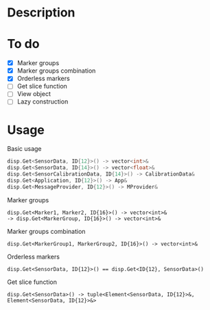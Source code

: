 # Description



# To do

- [x] Marker groups
- [x] Marker groups combination
- [x] Orderless markers
- [ ] Get slice function
- [ ] View object
- [ ] Lazy construction

# Usage

Basic usage
```c++
disp.Get<SensorData, ID{12}>() -> vector<int>&
disp.Get<SensorData, ID{14}>() -> vector<float>&
disp.Get<SensorCalibrationData, ID{14}>() -> CalibrationData&
disp.Get<Application, ID{12}>() -> App&
disp.Get<MessageProvider, ID{12}>() -> MProvider&
```

Marker groups
```
disp.Get<Marker1, Marker2, ID{16}>() -> vector<int>&
-> disp.Get<MarkerGroup, ID{16}>() -> vector<int>&
```

Marker groups combination
```
disp.Get<MarkerGroup1, MarkerGroup2, ID{16}>() -> vector<int>&
```

Orderless markers
```
disp.Get<SensorData, ID{12}>() == disp.Get<ID{12}, SensorData>() 
```

Get slice function
```
disp.Get<SensorData>() -> tuple<Element<SensorData, ID{12}>&, Element<SensorData, ID{12}>&>
```
